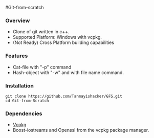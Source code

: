 #Git-from-scratch

### Overview
- Clone of git written in c++.
- Supported Platform: Windows with vcpkg.
- (Not Ready) Cross Platform building capabilities

### Features
- Cat-file with "-p" command
- Hash-object with "-w" and with file name command.

### Installation

```Shell
git clone https://github.com/Tanmayishacker/GFS.git
cd Git-from-Scratch
```

### Dependencies
- [Vcpkg](https://github.com/microsoft/vcpkg/releases/latest)
- Boost-iostreams and Openssl from the vcpkg package manager.
